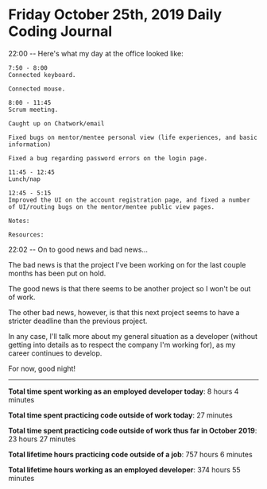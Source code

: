 # Friday October 25th, 2019 Daily Coding Journal

22:00 -- Here's what my day at the office looked like:
```
7:50 - 8:00
Connected keyboard.

Connected mouse.

8:00 - 11:45
Scrum meeting.

Caught up on Chatwork/email

Fixed bugs on mentor/mentee personal view (life experiences, and basic information)

Fixed a bug regarding password errors on the login page.

11:45 - 12:45
Lunch/nap

12:45 - 5:15
Improved the UI on the account registration page, and fixed a number of UI/routing bugs on the mentor/mentee public view pages.

Notes:

Resources:
```
22:02 -- On to good news and bad news...

The bad news is that the project I've been working on for the last couple months has been put on hold.

The good news is that there seems to be another project so I won't be out of work.

The other bad news, however, is that this next project seems to have a stricter deadline than the previous project.

In any case, I'll talk more about my general situation as a developer (without getting into details as to respect the company I'm working for), as my career continues to develop.

For now, good night!
___
**Total time spent working as an employed developer today**: 8 hours 4 minutes

**Total time spent practicing code outside of work today**: 27 minutes

**Total time spent practicing code outside of work thus far in October 2019**: 23 hours 27 minutes

**Total lifetime hours practicing code outside of a job**: 757 hours 6 minutes

**Total lifetime hours working as an employed developer**: 374 hours 55 minutes